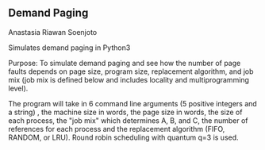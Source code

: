 ## Demand Paging 
Anastasia Riawan Soenjoto

Simulates demand paging in Python3

Purpose: To simulate demand paging and see how the number of page faults depends on page size, program size, replacement algorithm, and job mix (job mix is defined below and includes locality and multiprogramming level).

The program will take in 6 command line arguments (5 positive integers and a string) , the machine size in words, the page size in words, the size of each process, the "job mix" which determines A, B, and C, the number of references for each process and the replacement algorithm (FIFO, RANDOM, or LRU). Round robin scheduling with quantum q=3 is used. 

